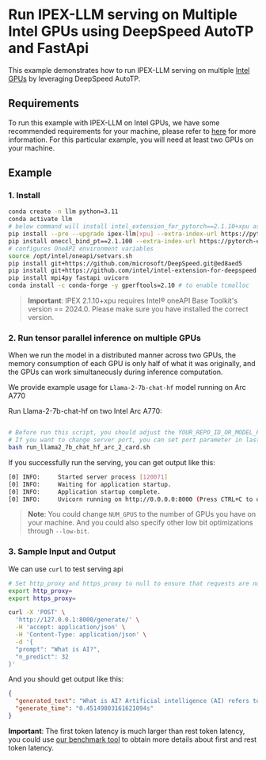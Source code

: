 # Run IPEX-LLM serving on Multiple Intel GPUs using DeepSpeed AutoTP and FastApi

This example demonstrates how to run IPEX-LLM serving on multiple [Intel GPUs](../README.md) by leveraging DeepSpeed AutoTP.

## Requirements

To run this example with IPEX-LLM on Intel GPUs, we have some recommended requirements for your machine, please refer to [here](../README.md#recommended-requirements) for more information. For this particular example, you will need at least two GPUs on your machine.

## Example

### 1. Install

```bash
conda create -n llm python=3.11
conda activate llm
# below command will install intel_extension_for_pytorch==2.1.10+xpu as default
pip install --pre --upgrade ipex-llm[xpu] --extra-index-url https://pytorch-extension.intel.com/release-whl/stable/xpu/us/
pip install oneccl_bind_pt==2.1.100 --extra-index-url https://pytorch-extension.intel.com/release-whl/stable/xpu/us/
# configures OneAPI environment variables
source /opt/intel/oneapi/setvars.sh
pip install git+https://github.com/microsoft/DeepSpeed.git@ed8aed5
pip install git+https://github.com/intel/intel-extension-for-deepspeed.git@0eb734b
pip install mpi4py fastapi uvicorn
conda install -c conda-forge -y gperftools=2.10 # to enable tcmalloc
```

> **Important**: IPEX 2.1.10+xpu requires Intel® oneAPI Base Toolkit's version == 2024.0. Please make sure you have installed the correct version.

### 2. Run tensor parallel inference on multiple GPUs

When we run the model in a distributed manner across two GPUs, the memory consumption of each GPU is only half of what it was originally, and the GPUs can work simultaneously during inference computation.

We provide example usage for `Llama-2-7b-chat-hf` model running on Arc A770

Run Llama-2-7b-chat-hf on two Intel Arc A770:

```bash

# Before run this script, you should adjust the YOUR_REPO_ID_OR_MODEL_PATH in last line
# If you want to change server port, you can set port parameter in last line
bash run_llama2_7b_chat_hf_arc_2_card.sh
```

If you successfully run the serving, you can get output like this:

```bash
[0] INFO:     Started server process [120071]
[0] INFO:     Waiting for application startup.
[0] INFO:     Application startup complete.
[0] INFO:     Uvicorn running on http://0.0.0.0:8000 (Press CTRL+C to quit)
```

> **Note**: You could change `NUM_GPUS` to the number of GPUs you have on your machine. And you could also specify other low bit optimizations through `--low-bit`.

### 3. Sample Input and Output

We can use `curl` to test serving api

```bash
# Set http_proxy and https_proxy to null to ensure that requests are not forwarded by a proxy.
export http_proxy=
export https_proxy=

curl -X 'POST' \
  'http://127.0.0.1:8000/generate/' \
  -H 'accept: application/json' \
  -H 'Content-Type: application/json' \
  -d '{
  "prompt": "What is AI?",
  "n_predict": 32
}'
```

And you should get output like this:

```json
{
  "generated_text": "What is AI? Artificial intelligence (AI) refers to the development of computer systems able to perform tasks that would normally require human intelligence, such as visual perception, speech",
  "generate_time": "0.45149803161621094s"
}

```

**Important**: The first token latency is much larger than rest token latency, you could use [our benchmark tool](https://github.com/intel-analytics/ipex-llm/blob/main/python/llm/dev/benchmark/README.md) to obtain more details about first and rest token latency.
